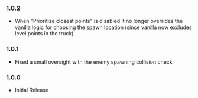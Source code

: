 ### 1.0.2

- When "Prioritize closest points" is disabled it no longer overrides the vanilla logic for choosing the spawn location (since vanilla now excludes level points in the truck)

### 1.0.1

- Fixed a small oversight with the enemy spawning collision check

### 1.0.0

- Initial Release
